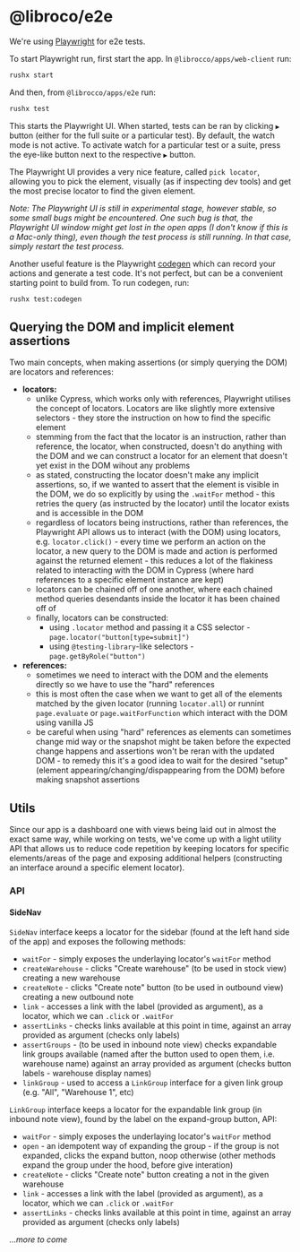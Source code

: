# @libroco/e2e

We're using [Playwright](https://playwright.dev/) for e2e tests.

To start Playwright run, first start the app. In `@librocco/apps/web-client` run:

```sh
rushx start
```

And then, from `@librocco/apps/e2e` run:

```sh
rushx test
```

This starts the Playwright UI. When started, tests can be ran by clicking `▶` button (either for the full suite or a particular test). By default, the watch mode is not active. To activate watch for a particular test or a suite, press the eye-like button next to the respective `▶` button.

The Playwright UI provides a very nice feature, called `pick locator`, allowing you to pick the element, visually (as if inspecting dev tools) and get the most precise locator to find the given element.

_Note: The Playwright UI is still in experimental stage, however stable, so some small bugs might be encountered. One such bug is that, the Playwright UI window might get lost in the open apps (I don't know if this is a Mac-only thing), even though the test process is still running. In that case, simply restart the test process._

Another useful feature is the Playwright [codegen](https://playwright.dev/docs/codegen-intro) which can record your actions and generate a test code. It's not perfect, but can be a convenient starting point to build from. To run codegen, run:

```sh
rushx test:codegen
```

## Querying the DOM and implicit element assertions

Two main concepts, when making assertions (or simply querying the DOM) are locators and references:

-   **locators:**
    -   unlike Cypress, which works only with references, Playwright utilises the concept of locators. Locators are like slightly more extensive selectors - they store the instruction on how to find the specific element
    -   stemming from the fact that the locator is an instruction, rather than reference, the locator, when constructed, doesn't do anything with the DOM and we can construct a locator for an element that doesn't yet exist in the DOM wihout any problems
    -   as stated, constructing the locator doesn't make any implicit assertions, so, if we wanted to assert that the element is visible in the DOM, we do so explicitly by using the `.waitFor` method - this retries the query (as instructed by the locator) until the locator exists and is accessible in the DOM
    -   regardless of locators being instructions, rather than references, the Playwright API allows us to interact (with the DOM) using locators, e.g. `locator.click()` - every time we perform an action on the locator, a new query to the DOM is made and action is performed against the returned element - this reduces a lot of the flakiness related to interacting with the DOM in Cypress (where hard references to a specific element instance are kept)
    -   locators can be chained off of one another, where each chained method queries desendants inside the locator it has been chained off of
    -   finally, locators can be constructed:
        -   using `.locator` method and passing it a CSS selector - `page.locator("button[type=submit]")`
        -   using `@testing-library`-like selectors - `page.getByRole("button")`
-   **references:**
    -   sometimes we need to interact with the DOM and the elements directly so we have to use the "hard" references
    -   this is most often the case when we want to get all of the elements matched by the given locator (running `locator.all`) or runnint `page.evaluate` or `page.waitForFunction` which interact with the DOM using vanilla JS
    -   be careful when using "hard" references as elements can sometimes change mid way or the snapshot might be taken before the expected change happens and assertions won't be reran with the updated DOM - to remedy this it's a good idea to wait for the desired "setup" (element appearing/changing/dispappearing from the DOM) before making snapshot assertions

## Utils

Since our app is a dashboard one with views being laid out in almost the exact same way, while working on tests, we've come up with a light utility API that allows us to reduce code repetition by keeping locators for specific elements/areas of the page and exposing additional helpers (constructing an interface around a specific element locator).

### API

#### SideNav

`SideNav` interface keeps a locator for the sidebar (found at the left hand side of the app) and exposes the following methods:

-   `waitFor` - simply exposes the underlaying locator's `waitFor` method
-   `createWarehouse` - clicks "Create warehouse" (to be used in stock view) creating a new warehouse
-   `createNote` - clicks "Create note" button (to be used in outbound view) creating a new outbound note
-   `link` - accesses a link with the label (provided as argument), as a locator, which we can `.click` or `.waitFor`
-   `assertLinks` - checks links available at this point in time, against an array provided as argument (checks only labels)
-   `assertGroups` - (to be used in inbound note view) checks expandable link groups available (named after the button used to open them, i.e. warehouse name) against an array provided as argument (checks button labels - warehouse display names)
-   `linkGroup` - used to access a `LinkGroup` interface for a given link group (e.g. "All", "Warehouse 1", etc)

`LinkGroup` interface keeps a locator for the expandable link group (in inbound note view), found by the label on the expand-group button, API:

-   `waitFor` - simply exposes the underlaying locator's `waitFor` method
-   `open` - an idempotent way of expanding the group - if the group is not expanded, clicks the expand button, noop otherwise (other methods expand the group under the hood, before give interation)
-   `createNote` - clicks "Create note" button creating a not in the given warehouse
-   `link` - accesses a link with the label (provided as argument), as a locator, which we can `.click` or `.waitFor`
-   `assertLinks` - checks links available at this point in time, against an array provided as argument (checks only labels)

_...more to come_
